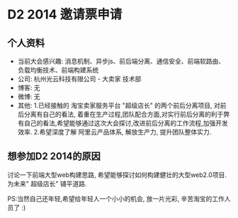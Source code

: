 # D2 2014 邀请票申请

## 个人资料

- 当前大会感兴趣: 消息机制、异步js、前后端分离、通信安全、前端软路由、负载均衡技术、前端构建系统
- 公司: 杭州光云科技有限公司 - 大卖家 技术部 
- 博客: 无
- 微博: 无
- 其他:
     1.已经接触的 淘宝卖家服务平台 "超级店长" 的两个前后分离项目, 对前后分离有自己的看法, 着重在生产过程,团队配合方面,对实行前后分离的利于弊有自己的看法,希望能够通过这次大会探讨,改进前后分离的工作流程,加强开发效率.
    2.希望深度了解 阿里云产品体系, 解放生产力, 提升团队整体实力.

## 想参加D2 2014的原因

  讨论一下前端大型web构建思路, 希望能够探讨如何构建健壮的大型web2.0项目. 为未来" 超级店长" 铺平道路. 
  
  
  
  PS:当然自己还年轻,希望给年轻人一个小小的机会, 放一片光彩, 辛苦淘宝的工作人员了 :)

